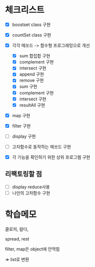 # 체크리스트

- [x] boostset class 구현
- [x] countSet class 구현
- [x] 각각 메쏘드 -> 함수형 프로그래밍으로 개선
    - [x] sum 합집합 구현
    - [x] complement 구현
    - [x] intersect 구현
    - [x] append 구현
    - [x] remove 구현
    - [x] sum 구현
    - [x] complement 구현
    - [x] intersect 구현
    - [x] resultAll 구현

- [x] map 구현 
- [x] filter 구현
- [ ] display 구현
- [ ] 고차함수로 동작하는 메쏘드 구현

- [x] 각 기능을 확인하기 위한 상위 프로그램 구현

## 리팩토링할 점

- [ ] display reduce사용
- [ ] 나만의 고차함수 구현

# 학습메모

클로저, 람다, 

spread, rest

filter, map은 object에 안먹힘

=> list로 변환